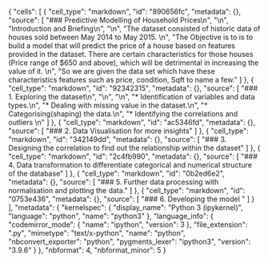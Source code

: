 {
 "cells": [
  {
   "cell_type": "markdown",
   "id": "890656fc",
   "metadata": {},
   "source": [
    "### Predictive Modelling of Household Prices\n",
    "\n",
    "Introduction and Briefing\n",
    "\n",
    "The dataset consisted of historic data of houses sold between May 2014 to May 2015. \n",
    "The Objective is to is to build a model that will predict the price of a house based on features provided in the dataset. There are certain characteristics for those houses (Price range of $650 and above), which will be detrimental in increasing the value of it. \n",
    "So we are given the data set which have these characteristics features such as price, condition, Sqft to name a few."
   ]
  },
  {
   "cell_type": "markdown",
   "id": "92342315",
   "metadata": {},
   "source": [
    "### 1. Exploring the dataset\n",
    "\n",
    "\n",
    "* Identification of variables and data types.\n",
    "* Dealing with missing value in the dataset.\n",
    "* Categorising(shaping) the data.\n",
    "* Identifying the correlations and outliers           \n"
   ]
  },
  {
   "cell_type": "markdown",
   "id": "ac5346fd",
   "metadata": {},
   "source": [
    "### 2. Data Visualisation for more insights"
   ]
  },
  {
   "cell_type": "markdown",
   "id": "342149dd",
   "metadata": {},
   "source": [
    "### 3. Designing the correlation to find out the relationship within the dataset"
   ]
  },
  {
   "cell_type": "markdown",
   "id": "2c4fb990",
   "metadata": {},
   "source": [
    "### 4. Data transformation to differentiate categorical and numerical structure of the database"
   ]
  },
  {
   "cell_type": "markdown",
   "id": "0b2ed6e2",
   "metadata": {},
   "source": [
    "### 5. Further data processing with normalisation and plotting the data."
   ]
  },
  {
   "cell_type": "markdown",
   "id": "0753e436",
   "metadata": {},
   "source": [
    "### 6. Developing the model "
   ]
  }
 ],
 "metadata": {
  "kernelspec": {
   "display_name": "Python 3 (ipykernel)",
   "language": "python",
   "name": "python3"
  },
  "language_info": {
   "codemirror_mode": {
    "name": "ipython",
    "version": 3
   },
   "file_extension": ".py",
   "mimetype": "text/x-python",
   "name": "python",
   "nbconvert_exporter": "python",
   "pygments_lexer": "ipython3",
   "version": "3.9.6"
  }
 },
 "nbformat": 4,
 "nbformat_minor": 5
}

